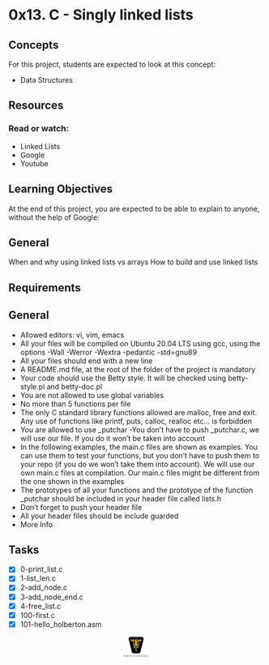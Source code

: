 # 0x13. C - Singly linked lists

## Concepts

For this project, students are expected to look at this concept:

- Data Structures

## Resources

### Read or watch:

- Linked Lists
- Google
- Youtube

## Learning Objectives

At the end of this project, you are expected to be able to explain to anyone, without the help of Google:

## General

When and why using linked lists vs arrays
How to build and use linked lists

## Requirements

## General

- Allowed editors: vi, vim, emacs
- All your files will be compiled on Ubuntu 20.04 LTS using gcc, using the options -Wall -Werror -Wextra -pedantic -std=gnu89
- All your files should end with a new line
- A README.md file, at the root of the folder of the project is mandatory
- Your code should use the Betty style. It will be checked using betty-style.pl and betty-doc.pl
- You are not allowed to use global variables
- No more than 5 functions per file
- The only C standard library functions allowed are malloc, free and exit. Any use of functions like printf, puts, calloc, realloc etc… is forbidden
- You are allowed to use \_putchar
  -You don’t have to push \_putchar.c, we will use our file. If you do it won’t be taken into account
- In the following examples, the main.c files are shown as examples. You can use them to test your functions, but you don’t have to push them to your repo (if you do we won’t take them into account). We will use our own main.c files at compilation. Our main.c files might be different from the one shown in the examples
- The prototypes of all your functions and the prototype of the function \_putchar should be included in your header file called lists.h
- Don’t forget to push your header file
- All your header files should be include guarded
- More Info

## Tasks

- [x] 0-print_list.c
- [x] 1-list_len.c
- [x] 2-add_node.c
- [x] 3-add_node_end.c
- [x] 4-free_list.c
- [x] 100-first.c
- [x] 101-hello_holberton.asm

<p align="center">
<img src="/images/roeHR-01.png" width=10% height=10%>
</p>

